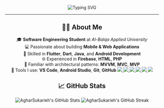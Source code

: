 <p align="center">
  <img src="https://readme-typing-svg.demolab.com?font=Fira+Code&size=26&pause=1000&color=00FFF0&center=true&vCenter=true&width=600&lines=Hi+I'm+Aghar+Sukarieh;Software+Engineering+Student;Mobile+%26+Web+Developer;Welcome+to+my+GitHub+Profile!" alt="Typing SVG" />
</p>

---

<h2 align="center">👨‍💻 About Me</h2>

<div align="center">

🎓 **Software Engineering Student** at *Al-Balqa Applied University*  
💻 Passionate about building **Mobile & Web Applications**  
📱 Skilled in **Flutter**, **Dart**, **Java**, and **Android Development**  
🌐 Experienced in **Firebase**, **HTML**, **PHP**  
🧠 Familiar with architectural patterns: **MVVM**, **MVC**, **MVP**  
🔧 Tools I use: **VS Code**, **Android Studio**, **Git**, **GitHub**
 <a href="mailto:aghar4136@gmail.com">
    <img src="https://img.shields.io/badge/Gmail-D14836?style=for-the-badge&logo=gmail&logoColor=white"/>
  </a>
  <a href="https://www.linkedin.com/in/aghar-sukarieh-b4b80b352/" target="_blank">
    <img src="https://img.shields.io/badge/LinkedIn-0077B5?style=for-the-badge&logo=linkedin&logoColor=white"/>
  </a>
  <a href="https://github.com/AgharSukarieh">
    <img src="https://img.shields.io/badge/GitHub-181717?style=for-the-badge&logo=github&logoColor=white"/>
  </a> <a href="mailto:aghar4136@gmail.com">
    <img src="https://img.shields.io/badge/Gmail-D14836?style=for-the-badge&logo=gmail&logoColor=white"/>
  </a>
  <a href="https://www.linkedin.com/in/aghar-sukarieh-b4b80b352/" target="_blank">
    <img src="https://img.shields.io/badge/LinkedIn-0077B5?style=for-the-badge&logo=linkedin&logoColor=white"/>
  </a>
  <a href="https://github.com/AgharSukarieh">
    <img src="https://img.shields.io/badge/GitHub-181717?style=for-the-badge&logo=github&logoColor=white"/>
  </a>



<h2 align="center">📈 GitHub Stats</h2>

<p align="center">
  <img src="https://github-readme-stats.vercel.app/api?username=AgharSukarieh&show_icons=true&theme=radical" alt="AgharSukarieh's GitHub Stats"/>
  <img src="https://github-readme-streak-stats.herokuapp.com/?user=AgharSukarieh&theme=radical" alt="AgharSukarieh's GitHub Streak"/>
</p>



